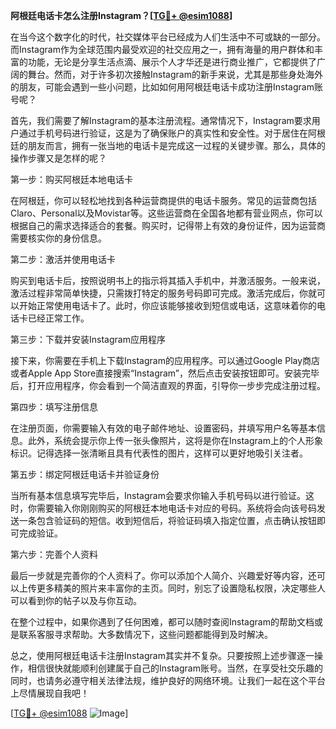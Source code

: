 **阿根廷电话卡怎么注册Instagram？[[TG💪+ @esim1088](https://t.me/s/esim1088)]**

在当今这个数字化的时代，社交媒体平台已经成为人们生活中不可或缺的一部分。而Instagram作为全球范围内最受欢迎的社交应用之一，拥有海量的用户群体和丰富的功能，无论是分享生活点滴、展示个人才华还是进行商业推广，它都提供了广阔的舞台。然而，对于许多初次接触Instagram的新手来说，尤其是那些身处海外的朋友，可能会遇到一些小问题，比如如何用阿根廷电话卡成功注册Instagram账号呢？

首先，我们需要了解Instagram的基本注册流程。通常情况下，Instagram要求用户通过手机号码进行验证，这是为了确保账户的真实性和安全性。对于居住在阿根廷的朋友而言，拥有一张当地的电话卡是完成这一过程的关键步骤。那么，具体的操作步骤又是怎样的呢？

第一步：购买阿根廷本地电话卡

在阿根廷，你可以轻松地找到各种运营商提供的电话卡服务。常见的运营商包括Claro、Personal以及Movistar等。这些运营商在全国各地都有营业网点，你可以根据自己的需求选择适合的套餐。购买时，记得带上有效的身份证件，因为运营商需要核实你的身份信息。

第二步：激活并使用电话卡

购买到电话卡后，按照说明书上的指示将其插入手机中，并激活服务。一般来说，激活过程非常简单快捷，只需拨打特定的服务号码即可完成。激活完成后，你就可以开始正常使用电话卡了。此时，你应该能够接收到短信或电话，这意味着你的电话卡已经正常工作。

第三步：下载并安装Instagram应用程序

接下来，你需要在手机上下载Instagram的应用程序。可以通过Google Play商店或者Apple App Store直接搜索“Instagram”，然后点击安装按钮即可。安装完毕后，打开应用程序，你会看到一个简洁直观的界面，引导你一步步完成注册过程。

第四步：填写注册信息

在注册页面，你需要输入有效的电子邮件地址、设置密码，并填写用户名等基本信息。此外，系统会提示你上传一张头像照片，这将是你在Instagram上的个人形象标识。记得选择一张清晰且具有代表性的图片，这样可以更好地吸引关注者。

第五步：绑定阿根廷电话卡并验证身份

当所有基本信息填写完毕后，Instagram会要求你输入手机号码以进行验证。这时，你需要输入你刚刚购买的阿根廷本地电话卡对应的号码。系统将会向该号码发送一条包含验证码的短信。收到短信后，将验证码填入指定位置，点击确认按钮即可完成验证。

第六步：完善个人资料

最后一步就是完善你的个人资料了。你可以添加个人简介、兴趣爱好等内容，还可以上传更多精美的照片来丰富你的主页。同时，别忘了设置隐私权限，决定哪些人可以看到你的帖子以及与你互动。

在整个过程中，如果你遇到了任何困难，都可以随时查阅Instagram的帮助文档或是联系客服寻求帮助。大多数情况下，这些问题都能得到及时解决。

总之，使用阿根廷电话卡注册Instagram其实并不复杂。只要按照上述步骤逐一操作，相信很快就能顺利创建属于自己的Instagram账号。当然，在享受社交乐趣的同时，也请务必遵守相关法律法规，维护良好的网络环境。让我们一起在这个平台上尽情展现自我吧！

[[TG💪+ @esim1088](https://t.me/s/esim1088) ![Image](https://i.postimg.cc/4NQfJmqS/Snipaste-2025-05-13-00-14-12.png)]